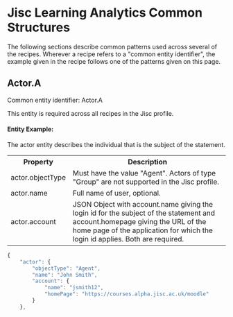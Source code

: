 # Jisc Learning Analytics Common Structures
The following sections describe common patterns used across several of the recipes.
Wherever a recipe refers to a "common entity identifier", the example given in the recipe follows one of the patterns given on this page.

## Actor.A
Common entity identifier:  Actor.A

This entity is required across all recipes in the Jisc profile.

#### Entity Example:
The actor entity describes the individual that is the subject of the statement.

<table>
	<tr><th>Property</th><th>Description</th></tr>
	<tr>
		<td>actor.objectType</td>
		<td>Must have the value "Agent". Actors of type "Group" are not supported in the Jisc profile.</td>
	</tr>
	<tr>
		<td>actor.name</td>
		<td>Full name of user, optional.</td>
	</tr>
	<tr>
		<td>actor.account</td>
		<td>JSON Object with account.name giving the login id for the subject of the statement and account.homepage giving the URL of the home page of the application for which the login id applies. Both are required.</td>
	</tr>
</table>

``` Javascript
{
    "actor": {
        "objectType": "Agent",
        "name": "John Smith",
        "account": {
            "name": "jsmith12",
            "homePage": "https://courses.alpha.jisc.ac.uk/moodle"
        }
    },
```
